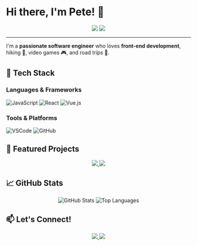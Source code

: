 # Hi there, I'm Pete! 👋

<div align="center">
    <img src="https://img.shields.io/badge/Frontend-Developer-blue?style=for-the-badge&logo=appveyor" />
    <img src="https://img.shields.io/badge/UI%2FUX-Designer-orange?style=for-the-badge&logo=adobe" />
</div>

---

I'm a **passionate software engineer** who loves **front-end development**, hiking 🥾, video games 🎮, and road trips 🚗.

## 🌟 Tech Stack

### Languages & Frameworks
![JavaScript](https://img.shields.io/badge/-JavaScript-F7DF1E?logo=javascript&logoColor=white&style=flat-square)
![React](https://img.shields.io/badge/-React-61DAFB?logo=react&logoColor=white&style=flat-square)
![Vue.js](https://img.shields.io/badge/-Vue.js-4FC08D?logo=vue.js&logoColor=white&style=flat-square)

### Tools & Platforms
![VSCode](https://img.shields.io/badge/-VSCode-007ACC?logo=visual-studio-code&logoColor=white&style=flat-square)
![GitHub](https://img.shields.io/badge/-GitHub-181717?logo=github&logoColor=white&style=flat-square)

## 🚀 Featured Projects

<div align="center">
    <a href="https://github.com/peterbenoit/project-name">
        <img src="https://img.shields.io/static/v1?label=Project&message=Name&color=blue&style=for-the-badge&logo=github">
    </a>
    <a href="https://github.com/peterbenoit/another-project">
        <img src="https://img.shields.io/static/v1?label=Another&message=Project&color=red&style=for-the-badge&logo=github">
    </a>
</div>

## 📈 GitHub Stats

<p align="center">
  <img src="https://github-readme-stats.vercel.app/api?username=peterbenoit&show_icons=true&theme=tokyonight" alt="GitHub Stats" />
  <img src="https://github-readme-stats.vercel.app/api/top-langs/?username=peterbenoit&layout=compact&theme=tokyonight" alt="Top Languages" />
</p>

## 📫 Let's Connect!

<p align="center">
  <a href="https://www.linkedin.com/in/peterbenoit">
    <img src="https://img.shields.io/badge/-LinkedIn-0A66C2?logo=linkedin&logoColor=white&style=for-the-badge">
  </a>
  <a href="https://codepen.io/peterbenoit">
    <img src="https://img.shields.io/badge/-CodePen-000000?logo=codepen&logoColor=white&style=for-the-badge">
  </a>
</p>
